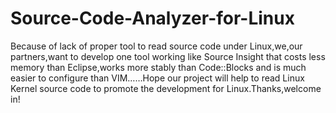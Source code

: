 Source-Code-Analyzer-for-Linux
==============================

Because of lack of proper tool to read source code under Linux,we,our partners,want to develop one tool working like Source Insight that costs less memory than Eclipse,works more stably than Code::Blocks and is much easier to configure than VIM……Hope our project will help to read Linux Kernel source code to promote the development for Linux.Thanks,welcome in! 
